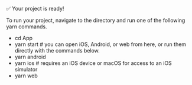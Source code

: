 ✅ Your project is ready!

To run your project, navigate to the directory and run one of the following yarn commands.

- cd App
- yarn start # you can open iOS, Android, or web from here, or run them directly with the commands below.
- yarn android
- yarn ios # requires an iOS device or macOS for access to an iOS simulator
- yarn web